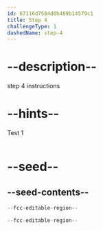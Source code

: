```yaml
---
id: 67116d7584d0b469b14579c1
title: Step 4
challengeType: 1
dashedName: step-4
---
```


# --description--

step 4 instructions

# --hints--

Test 1

```js

```

# --seed--

## --seed-contents--

```js
--fcc-editable-region--

--fcc-editable-region--
```
